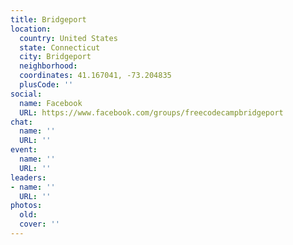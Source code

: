 ```yaml
---
title: Bridgeport
location:
  country: United States
  state: Connecticut
  city: Bridgeport
  neighborhood: 
  coordinates: 41.167041, -73.204835
  plusCode: ''
social:
  name: Facebook
  URL: https://www.facebook.com/groups/freecodecampbridgeport
chat:
  name: ''
  URL: ''
event:
  name: ''
  URL: ''
leaders:
- name: ''
  URL: ''
photos:
  old: 
  cover: ''
---
```

